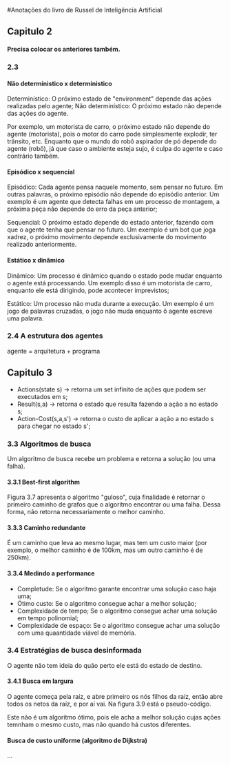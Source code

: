 #Anotações do livro de Russel de Inteligência Artificial

## Capitulo 2

#### Precisa colocar os anteriores também.

### 2.3

#### Não deterministico x deterministico

Determinístico: O próximo estado de "environment" depende das ações realizadas pelo agente;
Não determinístico: O próximo estado não depende das ações do agente.

Por exemplo, um motorista de carro, o próximo estado não depende do agente (motorista), pois o motor do carro pode simplesmente explodir, ter trânsito, etc. Enquanto que o mundo do robô aspirador de pó depende do agente (robô), já que caso o ambiente esteja sujo, é culpa do agente e caso contrário também. 

#### Episódico x sequencial

Episódico: Cada agente pensa naquele momento, sem pensar no futuro. Em outras palavras, o próximo episódio não depende do episódio anterior. Um exemplo é um agente que detecta falhas em um processo de montagem, a próxima peça não depende do erro da peça anterior;

Sequencial: O próximo estado depende do estado anterior, fazendo com que o agente tenha que pensar no futuro. Um exemplo é um bot que joga xadrez, o próximo movimento depende exclusivamente do movimento realizado anteriormente.

#### Estático x dinâmico

Dinâmico: Um processo é dinâmico quando o estado pode mudar enquanto o agente está processando. Um exemplo disso é um motorista de carro, enquanto ele está dirigindo, pode acontecer imprevistos;

Estático: Um processo não muda durante a execução. Um exemplo é um jogo de palavras cruzadas, o jogo não muda enquanto ô agente escreve uma palavra.

### 2.4 A estrutura dos agentes

agente = arquitetura + programa

## Capitulo 3

* Actions(state s) -> retorna um set infinito de ações que podem ser executados em s;
* Result(s,a) -> retorna o estado que resulta fazendo a ação a no estado s;
* Action-Cost(s,a,s') -> retorna o custo de aplicar a ação a no estado s para chegar no estado s';

### 3.3 Algoritmos de busca

Um algoritmo de busca recebe um problema e retorna a solução (ou uma falha).

#### 3.3.1 Best-first algorithm

Figura 3.7 apresenta o algoritmo "guloso", cuja finalidade é retornar o primeiro caminho de grafos que o algoritmo encontrar ou uma falha. Dessa forma, não retorna necessariamente o melhor caminho.

#### 3.3.3 Caminho redundante

É um caminho que leva ao mesmo lugar, mas tem um custo maior (por exemplo, o melhor caminho é de 100km, mas um outro caminho é de 250km).

#### 3.3.4 Medindo a performance

* Completude: Se o algoritmo garante encontrar uma solução caso haja uma;
* Ótimo custo: Se o algoritmo consegue achar a melhor solução;
* Complexidade de tempo; Se o algoritmo consegue achar uma solução em tempo polinomial;
* Complexidade de espaço: Se o algoritmo consegue achar uma solução com uma quaantidade viável de memória.

### 3.4 Estratégias de busca desinformada

O agente não tem ideia do quão perto ele está do estado de destino. 

#### 3.4.1 Busca em largura

O agente começa pela raíz, e abre primeiro os nós filhos da raíz, então abre todos os netos da raíz, e por aí vai. Na figura 3.9 está o pseudo-código.

Este não é um algoritmo ótimo, pois ele acha a melhor solução cujas ações temnham o mesmo custo, mas não quando há custos diferentes.

#### Busca de custo uniforme (algoritmo de Dijkstra)

...

#### 